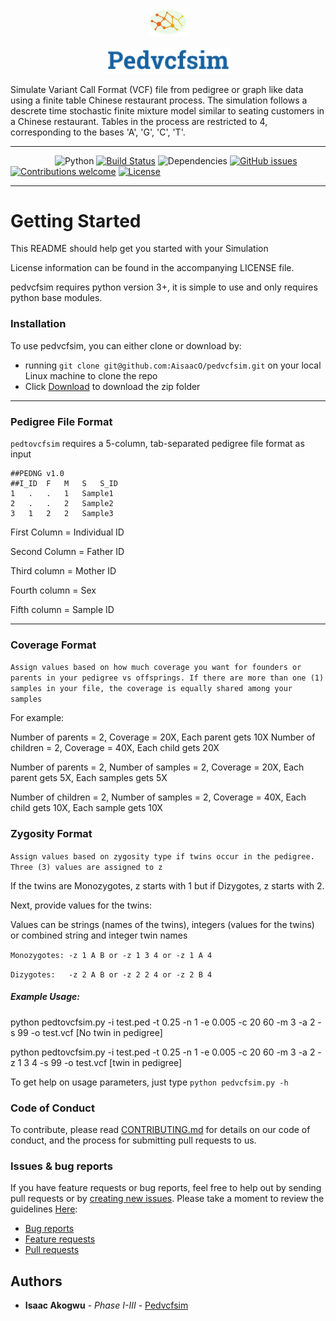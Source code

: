 <p align="center"><img width=12.5% src="https://github.com/AisaacO/pedvcfsim/blob/master/images/logo.png"></p>
<p align="center"><img width=40% height=5% src="https://github.com/AisaacO/pedvcfsim/blob/master/images/words.png"></p>
Simulate Variant Call Format (VCF) file from pedigree or graph like data using a finite table Chinese restaurant process.
The simulation follows a descrete time stochastic finite mixture model similar to seating customers in a Chinese restaurant. Tables in the process are restricted to 4, corresponding to the bases 'A', 'G', 'C', 'T'. 


----


&nbsp;&nbsp;&nbsp;&nbsp;&nbsp;&nbsp;&nbsp;&nbsp;&nbsp;&nbsp;&nbsp;&nbsp;&nbsp;&nbsp;&nbsp;&nbsp;&nbsp;
![Python](https://img.shields.io/badge/Python-v3.6%2B-blue.svg)
[![Build Status](https://travis-ci.org/AisaacO/pedvcfsim.svg?branch=master)](https://travis-ci.org/AisaacO/pedvcfsim)
![Dependencies](https://img.shields.io/badge/dependencies-up%20to%20date-brightgreen.svg)
[![GitHub issues](https://img.shields.io/badge/Issues-2%20open-orange.svg)](https://github.com/AisaacO/pedvcfsim/issues)
[![Contributions welcome](https://img.shields.io/badge/contributions-welcome-orange.svg)](https://github.com/AisaacO/pedvcfsim/blob/master/CONTRIBUTING.md)
[![License](https://img.shields.io/badge/license-MIT-blue.svg)](https://opensource.org/licenses/MIT)


---------------------------------------
# Getting Started


This README should help get you started with your Simulation

License information can be found in the accompanying LICENSE file. 

pedvcfsim requires python version 3+, it is simple to use and only requires python base modules.

### Installation
To use pedvcfsim, you can either clone or download by:

* running `git clone git@github.com:AisaacO/pedvcfsim.git` on your local Linux machine to clone the repo 
* Click [Download](https://github.com/AisaacO/pedvcfsim/archive/master.zip) to download the zip folder

----

### Pedigree File Format

```pedtovcfsim``` requires a 5-column, tab-separated pedigree file format as input
```
##PEDNG v1.0
##I_ID	F	M	S	S_ID
1   .   .   1   Sample1
2   .   .   2   Sample2
3   1   2   2   Sample3
```

First Column  = Individual ID

Second Column = Father ID

Third column = Mother ID

Fourth column = Sex

Fifth column = Sample ID

----

### Coverage Format

```Assign values based on how much coverage you want for founders or parents in your pedigree vs offsprings. If there are more than one (1) samples in your file, the coverage is equally shared among your samples ```

For example:

Number of parents = 2, Coverage = 20X, Each parent gets 10X
Number of children = 2, Coverage = 40X, Each child gets 20X

Number of parents = 2, Number of samples = 2, Coverage = 20X, Each parent gets 5X, Each samples gets 5X

Number of children = 2, Number of samples = 2, Coverage = 40X, Each child gets 10X, Each sample gets 10X


### Zygosity Format

```Assign values based on zygosity type if twins occur in the pedigree. Three (3) values are assigned to z ```

If the twins are Monozygotes, z starts with 1 but if Dizygotes, z starts with 2.

Next, provide values for the twins:

Values can be strings (names of the twins), integers (values for the twins) or combined string and integer twin names

```Monozygotes: -z 1 A B or -z 1 3 4 or -z 1 A 4```

```Dizygotes:   -z 2 A B or -z 2 2 4 or -z 2 B 4```


##### Example Usage:

python pedtovcfsim.py -i test.ped -t 0.25 -n 1 -e 0.005 -c 20 60 -m 3 -a 2 -s 99 -o test.vcf   [No twin in pedigree]

python pedtovcfsim.py -i test.ped -t 0.25 -n 1 -e 0.005 -c 20 60 -m 3 -a 2 -z 1 3 4 -s 99 -o test.vcf [twin in pedigree]

To get help on usage parameters, just type ```python pedvcfsim.py -h```

### Code of Conduct

To contribute, please read [CONTRIBUTING.md](https://github.com/AisaacO/pedvcfsim/blob/master/CONTRIBUTING.md) for details on our code of conduct, and the process for submitting pull requests to us. 

### Issues & bug reports
If you have feature requests or bug reports, feel free to help out by sending pull requests or by [creating new issues](https://github.com/AisaacO/pedvcfsim/issues/new). Please take a moment to
review the guidelines [Here](https://github.com/AisaacO/pedvcfsim/GUIDELINES.md):

* [Bug reports](https://github.com/AisaacO/pedvcfsim/blob/master/GUIDELINES.md#bugs)
* [Feature requests](https://github.com/AisaacO/pedvcfsim/blob/master/GUIDELINES.md#features)
* [Pull requests](https://github.com/AisaacO/pedvcfsim/blob/master/GUIDELINES.md#pull-requests)

## Authors

* **Isaac Akogwu** - *Phase I-III* - [Pedvcfsim](https://github.com/AisaacO/pedvcfsim)


